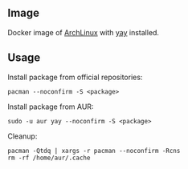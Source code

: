 ## Image

Docker image of [ArchLinux](https://www.archlinux.org) with [yay](https://github.com/Jguer/yay) installed.

## Usage

Install package from official repositories:

```
pacman --noconfirm -S <package>
```

Install package from AUR:

```
sudo -u aur yay --noconfirm -S <package>
```

Cleanup:

```
pacman -Qtdq | xargs -r pacman --noconfirm -Rcns
rm -rf /home/aur/.cache
```
